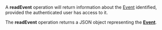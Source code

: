 <a name="readEvent"></a>A **readEvent** operation will return information about the <a href="#events">Event</a> identified, provided the authenticated user has access to it.

The **readEvent** operation returns a JSON object representing the <a href="#events">**Event**</a>.
